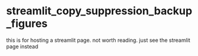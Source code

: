 # streamlit_copy_suppression_backup_figures

this is for hosting a streamlit page. not worth reading. just see the streamlit page instead
